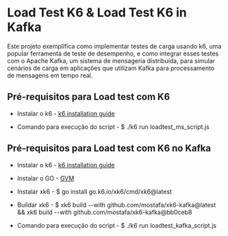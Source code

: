 # Load Test K6 & Load Test K6 in Kafka 

Este projeto exemplifica como implementar testes de carga usando k6, uma popular ferramenta de teste de desempenho, e como integrar esses testes com o Apache Kafka, um sistema de mensageria distribuída, para simular cenários de carga em aplicações que utilizam Kafka para processamento de mensagens em tempo real.

## Pré-requisitos para Load test com K6

- Instalar o k6 - [k6 installation guide](https://k6.io/docs/get-started/installation/)

- Comando para execução do script - $ ./k6 run loadtest_ms_script.js

## Pré-requisitos para Load test com K6 no Kafka

- Instalar o k6 - [k6 installation guide](https://k6.io/docs/get-started/installation/)

- Instalar o GO - [GVM](https://github.com/moovweb/gvm#installing)

- Instalar xk6 - $ go install go.k6.io/xk6/cmd/xk6@latest

- Buildar xk6 - $ xk6 build --with github.com/mostafa/xk6-kafka@latest && xk6 build --with github.com/mostafa/xk6-kafka@bb0ceb8

- Comando para execução do script - $ ./k6 run loadtest_kafka_script.js